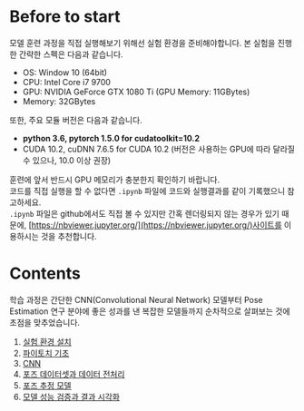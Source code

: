 Before to start
===

모델 훈련 과정을 직접 실행해보기 위해선 실험 환경을 준비해야합니다. 
본 실험을 진행한 간략한 스펙은 다음과 같습니다.
- OS: Window 10 (64bit)
- CPU: Intel Core i7 9700
- GPU: NVIDIA GeForce GTX 1080 Ti (GPU Memory: 11GBytes)
- Memory: 32GBytes

또한, 주요 모듈 버전은 다음과 같습니다.
- **python 3.6, pytorch 1.5.0 for cudatoolkit=10.2**
- CUDA 10.2, cuDNN 7.6.5 for CUDA 10.2 (버전은 사용하는 GPU에 따라 달라질 수 있으나, 10.0 이상 권장)

훈련에 앞서 반드시 GPU 메모리가 충분한지 확인하기 바랍니다.<br/> 코드를 직접 실행을 할 수 없다면 `.ipynb` 파일에 코드와 실행결과를 같이 기록했으니 참고하세요.<br/>
`.ipynb` 파일은 github에서도 직접 볼 수 있지만 간혹 렌더링되지 않는 경우가 있기 때문에, [https://nbviewer.jupyter.org/](https://nbviewer.jupyter.org/)사이트를 이용하시는 것을 추천합니다. 

Contents
===

학습 과정은 간단한 CNN(Convolutional Neural Network) 모델부터 Pose Estimation 연구 분야에 좋은 성과를 낸 복잡한 모델들까지 순차적으로 살펴보는 것에 초점을 맞추었습니다.

1. [실험 환경 설치](./1_setting_environment.ipynb)
2. [파이토치 기초](./2_pytorch_basic.ipynb)
3. [CNN](./3_convolutional_neural_network.ipynb)
4. [포즈 데이터셋과 데이터 전처리](./4_pose_dataset_and_preprocessing.ipynb)
5. [포즈 추정 모델](./5_pose_estimation_models.ipynb)
6. [모델 성능 검증과 결과 시각화](./6_evaluation_and_visualization.ipynb)